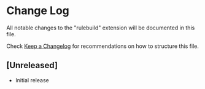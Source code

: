 # Change Log

All notable changes to the "rulebuild" extension will be documented in this file.

Check [Keep a Changelog](http://keepachangelog.com/) for recommendations on how to structure this file.

## [Unreleased]

- Initial release